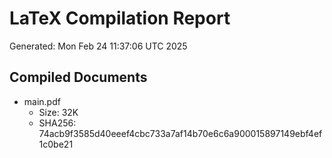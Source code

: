 # LaTeX Compilation Report
Generated: Mon Feb 24 11:37:06 UTC 2025
## Compiled Documents
- main.pdf
  - Size: 32K
  - SHA256: 74acb9f3585d40eeef4cbc733a7af14b70e6c6a900015897149ebf4ef1c0be21
